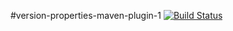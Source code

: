 #version-properties-maven-plugin-1
[![Build Status][build-status-image]][build-status]

[build-status-image]: https://travis-ci.org/kaazing/version-properties-maven-plugin.svg?branch=develop
[build-status]: https://travis-ci.org/kaazing/version-properties-maven-plugin
